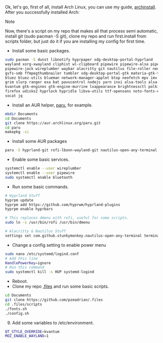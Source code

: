 Ok, let's go, first of all, install Arch Linux, you can use my guide, [archinstall](https://github.com/pzeadrian/archinstall). 
After you successfully installed Arch:

> [!NOTE]
> Now, there's a script on my repo that makes all that process semi automatic, 
> install git (sudo pacman -S git), clone my repo and run first.install from
> scripts folder, but just do it if you are installing my config for first time.

- Install some basic packages.
```sh
sudo pacman -S dunst libnotify hyprpaper xdg-desktop-portal-hyprland 
wayland xorg-xwayland cliphist wl-clipboard pipewire pipewire-alsa pipewire-pulse 
pipewire-jack wireplumber waybar alacritty git nautilus file-roller neovim 
gvfs-smb ffmpegthumbnailer tumbler xdg-desktop-portal-gtk materia-gtk-theme kvantum-theme-materia papirus-icon-theme
bluez bluez-utils blueman network-manager-applet btop neofetch mpv imv gnome-keyring
grim slurp ranger exa bat pavucontrol nodejs yarn inxi alsa-tools alsa-utils 
kvantum gtk-engines gtk-engine-murrine lxappearance brightnessctl polkit-gnome xorg-xhost
firefox udisks2 hyprlock hypridle libva-utils ttf-opensans noto-fonts-emoji gammastep
socat jq
```

- Install an AUR helper, [paru](https://github.com/Morganamilo/paru), for example.
```sh
mkdir Documents
cd Documents
git clone https://aur.archlinux.org/paru.git
cd paru
makepkg -si
```

- Install some AUR packages
```sh
paru -S hyprland-git rofi-lbonn-wayland-git nautilus-open-any-terminal
```

- Enable some basic services.
```sh
systemctl enable --user wireplumber
systemctl enable --user pipewire
sudo systemctl enable bluetooth
```

- Run some basic commands.
```sh
# Hyprland Stuff
hyprpm update
hyprpm add https://github.com/hyprwm/hyprland-plugins
hyprpm enable hyprbars

# This replaces dmenu with rofi, useful for some scripts.
sudo ln -s /usr/bin/rofi /usr/bin/dmenu

# Alacritty & Nautilus Stuff
settings set com.github.stunkymonkey.nautilus-open-any-terminal terminal alacritty
```

- Change a config setting to enable power menu
```sh
sudo nano /etc/systemd/logind.conf
# Add this line
HandlePowerKey=ignore
# Run this command
sudo systemctl kill -s HUP systemd-logind
```

- Reboot.
- Clone my repo [.files](https://github.com/pzeadrian/.files) and run some basic scripts.
```sh
cd Documents
git clone https://github.com/pzeadrian/.files
cd .files/scripts
./fonts.sh
./config.sh
```

9. Add some variables to /etc/environment.
```sh
QT_STYLE_OVERRIDE=kvantum
MOZ_ENABLE_WAYLAND=1
```
